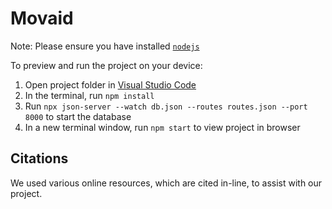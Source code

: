 
  # Movaid

  Note: Please ensure you have installed <code><a href="https://nodejs.org/en/download/">nodejs</a></code>

  To preview and run the project on your device:
  1) Open project folder in <a href="https://code.visualstudio.com/download">Visual Studio Code</a>
  2) In the terminal, run `npm install`
  4) Run `npx json-server --watch db.json --routes routes.json --port 8000` to start the database
  3) In a new terminal window, run `npm start` to view project in browser


  ## Citations
  We used various online resources, which are cited in-line, to assist with our project.  
